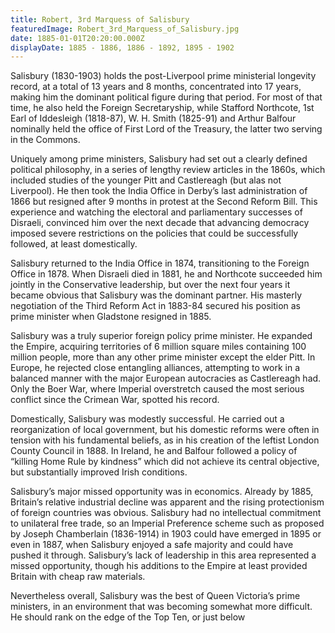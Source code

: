 ```yaml
---
title: Robert, 3rd Marquess of Salisbury
featuredImage: Robert_3rd_Marquess_of_Salisbury.jpg
date: 1885-01-01T20:20:00.000Z
displayDate: 1885 - 1886, 1886 - 1892, 1895 - 1902
---
```


Salisbury (1830-1903) holds the post-Liverpool prime ministerial longevity record, at a total of 13 years and 8 months, concentrated into 17 years, making him the dominant political figure during that period. For most of that time, he also held the Foreign Secretaryship, while Stafford Northcote, 1st Earl of Iddesleigh (1818-87), W. H. Smith (1825-91) and Arthur Balfour nominally held the office of First Lord of the Treasury, the latter two serving in the Commons.

Uniquely among prime ministers, Salisbury had set out a clearly defined political philosophy, in a series of lengthy review articles in the 1860s, which included studies of the younger Pitt and Castlereagh (but alas not Liverpool). He then took the India Office in Derby’s last administration of 1866 but resigned after 9 months in protest at the Second Reform Bill. This experience and watching the electoral and parliamentary successes of Disraeli, convinced him over the next decade that advancing democracy imposed severe restrictions on the policies that could be successfully followed, at least domestically.

Salisbury returned to the India Office in 1874, transitioning to the Foreign Office in 1878. When Disraeli died in 1881, he and Northcote succeeded him jointly in the Conservative leadership, but over the next four years it became obvious that Salisbury was the dominant partner. His masterly negotiation of the Third Reform Act in 1883-84 secured his position as prime minister when Gladstone resigned in 1885.

Salisbury was a truly superior foreign policy prime minister. He expanded the Empire, acquiring territories of 6 million square miles containing 100 million people, more than any other prime minister except the elder Pitt. In Europe, he rejected close entangling alliances, attempting to work in a balanced manner with the major European autocracies as Castlereagh had. Only the Boer War, where Imperial overstretch caused the most serious conflict since the Crimean War, spotted his record.

Domestically, Salisbury was modestly successful. He carried out a reorganization of local government, but his domestic reforms were often in tension with his fundamental beliefs, as in his creation of the leftist London County Council in 1888. In Ireland, he and Balfour followed a policy of “killing Home Rule by kindness” which did not achieve its central objective, but substantially improved Irish conditions.

Salisbury’s major missed opportunity was in economics. Already by 1885, Britain’s relative industrial decline was apparent and the rising protectionism of foreign countries was obvious. Salisbury had no intellectual commitment to unilateral free trade, so an Imperial Preference scheme such as proposed by Joseph Chamberlain (1836-1914) in 1903 could have emerged in 1895 or even in 1887, when Salisbury enjoyed a safe majority and could have pushed it through. Salisbury’s lack of leadership in this area represented a missed opportunity, though his additions to the Empire at least provided Britain with cheap raw materials.

Nevertheless overall, Salisbury was the best of Queen Victoria’s prime ministers, in an environment that was becoming somewhat more difficult. He should rank on the edge of the Top Ten, or just below
